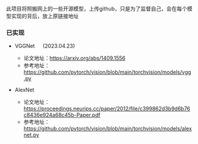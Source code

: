 此项目将照搬网上的一些开源模型，上传github，只是为了监督自己，会在每个模型实现的背后，放上原链接地址


### 已实现
- VGGNet &emsp; (2023.04.23)
  - 论文地址：https://arxiv.org/abs/1409.1556
  - 参考地址： https://github.com/pytorch/vision/blob/main/torchvision/models/vgg.py


- AlexNet
  - 论文地址：https://proceedings.neurips.cc/paper/2012/file/c399862d3b9d6b76c8436e924a68c45b-Paper.pdf
  - 参考地址：https://github.com/pytorch/vision/blob/main/torchvision/models/alexnet.py